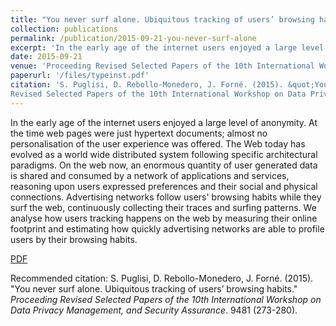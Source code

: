 ```yaml
---
title: "You never surf alone. Ubiquitous tracking of users’ browsing habits."
collection: publications
permalink: /publication/2015-09-21-you-never-surf-alone
excerpt: 'In the early age of the internet users enjoyed a large level of anonymity. At the time web pages were just hypertext documents; almost no personalisation of the user experience was offered.'
date: 2015-09-21
venue: 'Proceeding Revised Selected Papers of the 10th International Workshop on Data Privacy Management, and Security Assurance'
paperurl: '/files/typeinst.pdf'
citation: 'S. Puglisi, D. Rebollo-Monedero, J. Forné. (2015). &quot;You never surf alone. Ubiquitous tracking of users’ browsing habits.&quot; <i>Proceeding
Revised Selected Papers of the 10th International Workshop on Data Privacy Management, and Security Assurance</i>. 9481 (273-280).'
---
```

In the early age of the internet users enjoyed a large level of anonymity. At the time web pages were just hypertext documents; almost no personalisation of the user experience was offered. The Web today has evolved as a world wide distributed system following specific architectural paradigms. On the web now, an enormous quantity of user generated data is shared and consumed by a network of applications and services, reasoning upon users expressed preferences and their social and physical connections. Advertising networks follow users' browsing habits while they surf the web, continuously collecting their traces and surfing patterns. We analyse how users tracking happens on the web by measuring their online footprint and estimating how quickly advertising networks are able to profile users by their browsing habits.

[PDF](/files/typeinst.pdf)

Recommended citation: S. Puglisi, D. Rebollo-Monedero, J. Forné. (2015). "You never surf alone. Ubiquitous tracking of users’ browsing habits." <i>Proceeding Revised Selected Papers of the 10th International Workshop on Data Privacy Management, and Security Assurance</i>. 9481 (273-280).


